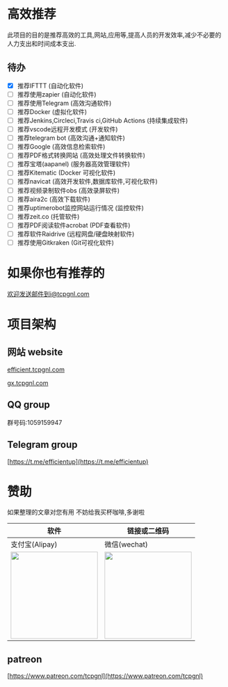 # 高效推荐

此项目的目的是推荐高效的工具,网站,应用等,提高人员的开发效率,减少不必要的人力支出和时间成本支出.

## 待办

- [x] 推荐IFTTT (自动化软件)
- [ ] 推荐使用zapier (自动化软件)
- [ ] 推荐使用Telegram (高效沟通软件)
- [ ] 推荐Docker (虚拟化软件)
- [ ] 推荐Jenkins,Circleci,Travis ci,GitHub Actions (持续集成软件)
- [ ] 推荐vscode远程开发模式 (开发软件)
- [ ] 推荐telegram bot (高效沟通+通知软件)
- [ ] 推荐Google (高效信息检索软件)
- [ ] 推荐PDF格式转换网站 (高效处理文件转换软件)
- [ ] 推荐宝塔(aapanel) (服务器高效管理软件)
- [ ] 推荐Kitematic (Docker 可视化软件)
- [ ] 推荐navicat (高效开发软件,数据库软件,可视化软件)
- [ ] 推荐视频录制软件obs (高效录屏软件)
- [ ] 推荐aira2c (高效下载软件)
- [ ] 推荐uptimerobot监控网站运行情况 (监控软件)
- [ ] 推荐zeit.co (托管软件)
- [ ] 推荐PDF阅读软件acrobat (PDF查看软件)
- [ ] 推荐软件Raidrive (远程网盘/硬盘映射软件)
- [ ] 推荐使用Gitkraken (Git可视化软件)

# 如果你也有推荐的
欢迎发送邮件到i@tcpgnl.com

# 项目架构

## 网站 website

[efficient.tcpgnl.com](http://efficient.tcpgnl.com)  

[gx.tcpgnl.com](http://gx.tcpgnl.com)

## QQ group
群号码:1059159947

## Telegram group
[https://t.me/efficientup](https://t.me/efficientup)

# 赞助

如果整理的文章对您有用 不妨给我买杯咖啡,多谢啦

| 软件                                                                                                   | 链接或二维码                                                                                            |
| ------------------------------------------------------------------------------------------------------ | ------------------------------------------------------------------------------------------------------- |
| 支付宝(Alipay)                                                                                         | 微信(wechat)                                                                                            |
| <img src="https://cdn.jsdelivr.net/gh/TCPGNL/my-storage/img/alipay-qr.png" width="200" height="200px"> | <img src="https://cdn.jsdelivr.net/gh/TCPGNL/my-storage/img/wxpay-qr.png" width="200px" height="200px"> |
## patreon
[https://www.patreon.com/tcpgnl](https://www.patreon.com/tcpgnl)
